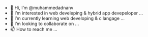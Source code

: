 - 👋 Hi, I’m @muhammedadnanv
- 👀 I’m interested in web develeping & hybrid app devepeloper ...
- 🌱 I’m currently learning web developing & c langage ...
- 💞️ I’m looking to collaborate on ...
- 📫 How to reach me ...

<!---
muhammedadnanv/muhammedadnanv is a ✨ special ✨ repository because its `README.md` () appears on your GitHub profile.
You can click the Preview link to take a look at your changes.
--->
